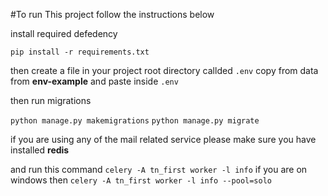 #To run This project follow the instructions below

install required defedency

```
pip install -r requirements.txt
```

then create a file in your project root directory callded `.env`
copy from data from **env-example** and paste inside `.env`

then run migrations

`python manage.py makemigrations`
`python manage.py migrate`

if you are using any of the mail related service please make sure
you have installed **redis**

and run this command
`celery -A tn_first worker -l info`
if you are on windows then
`celery -A tn_first worker -l info --pool=solo`
